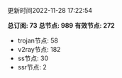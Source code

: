 更新时间2022-11-28 17:22:54

**总订阅: 73**
**总节点: 989**
**有效节点: 272**
- trojan节点: 58
- v2ray节点: 182
- ss节点: 30
- ssr节点: 2
